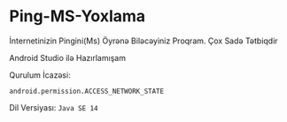 # Ping-MS-Yoxlama

İnternetinizin Pingini(Ms) Öyrənə Biləcəyiniz Proqram. Çox Sadə Tətbiqdir

Android Studio ilə Hazırlamışam

Qurulum İcazəsi:
~~~
android.permission.ACCESS_NETWORK_STATE
~~~
Dil Versiyası: 
```Java SE 14```
